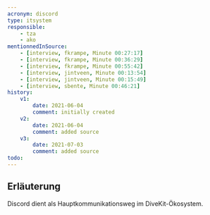 ```yaml
---
acronym: discord
type: itsystem 
responsible:
    - tza
    - ako
mentionnedInSource: 
    - [interview, fkrampe, Minute 00:27:17]   
    - [interview, fkrampe, Minute 00:36:29]
    - [interview, fkrampe, Minute 00:55:42]
    - [interview, jintveen, Minute 00:13:54]
    - [interview, jintveen, Minute 00:15:49]
    - [interview, sbente, Minute 00:46:21]
history:
    v1:
        date: 2021-06-04
        comment: initially created
    v2:
        date: 2021-06-04
        comment: added source
    v3:
        date: 2021-07-03
        comment: added source
todo:
---
```


## Erläuterung

Discord dient als Hauptkommunikationsweg im DiveKit-Ökosystem.